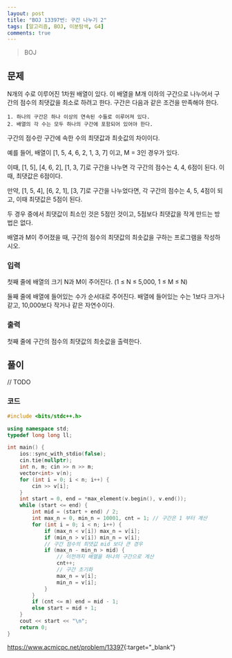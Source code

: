 ```yaml
---
layout: post
title: "BOJ 13397번: 구간 나누기 2"
tags: [알고리즘, BOJ, 이분탐색, G4]
comments: true
---
```


> BOJ

## 문제
N개의 수로 이루어진 1차원 배열이 있다. 이 배열을 M개 이하의 구간으로 나누어서 구간의 점수의 최댓값을 최소로 하려고 한다. 구간은 다음과 같은 조건을 만족해야 한다.

    1. 하나의 구간은 하나 이상의 연속된 수들로 이루어져 있다.
    2. 배열의 각 수는 모두 하나의 구간에 포함되어 있어야 한다.

구간의 점수란 구간에 속한 수의 최댓값과 최솟값의 차이이다.

예를 들어, 배열이 [1, 5, 4, 6, 2, 1, 3, 7] 이고, M = 3인 경우가 있다.

이때, [1, 5], [4, 6, 2], [1, 3, 7]로 구간을 나누면 각 구간의 점수는 4, 4, 6점이 된다. 이때, 최댓값은 6점이다.

만약, [1, 5, 4], [6, 2, 1], [3, 7]로 구간을 나누었다면, 각 구간의 점수는 4, 5, 4점이 되고, 이때 최댓값은 5점이 된다.

두 경우 중에서 최댓값이 최소인 것은 5점인 것이고, 5점보다 최댓값을 작게 만드는 방법은 없다.

배열과 M이 주어졌을 때, 구간의 점수의 최댓값의 최솟값을 구하는 프로그램을 작성하시오.


### 입력
첫째 줄에 배열의 크기 N과 M이 주어진다. (1 ≤ N ≤ 5,000, 1 ≤ M ≤ N)

둘째 줄에 배열에 들어있는 수가 순서대로 주어진다. 배열에 들어있는 수는 1보다 크거나 같고, 10,000보다 작거나 같은 자연수이다.


### 출력
첫째 줄에 구간의 점수의 최댓값의 최솟값을 출력한다.

## 풀이
// TODO

### 코드
```c++
#include <bits/stdc++.h>

using namespace std;
typedef long long ll;

int main() {
    ios::sync_with_stdio(false);
    cin.tie(nullptr);
    int n, m; cin >> n >> m;
    vector<int> v(n);
    for (int i = 0; i < n; i++) {
        cin >> v[i];
    }
    int start = 0, end = *max_element(v.begin(), v.end());
    while (start <= end) {
        int mid = (start + end) / 2;
        int max_n = 0, min_n = 10001, cnt = 1; // 구간은 1 부터 계산
        for (int i = 0; i < n; i++) {
            if (max_n < v[i]) max_n = v[i];
            if (min_n > v[i]) min_n = v[i];
            // 구간 점수의 최댓값 mid 보다 큰 경우
            if (max_n - min_n > mid) {
                // 이전까지 배열을 하나의 구간으로 계산
                cnt++;
                // 구간 초기화
                max_n = v[i];
                min_n = v[i];
            }
        }
        if (cnt <= m) end = mid - 1;
        else start = mid + 1;
    }
    cout << start << "\n";
    return 0;
}

```

<https://www.acmicpc.net/problem/13397>{:target="_blank"}
